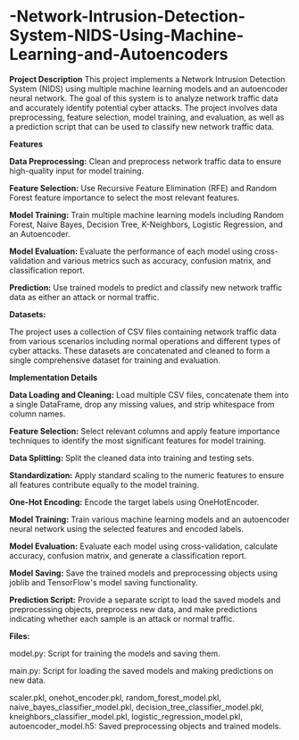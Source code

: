 # -Network-Intrusion-Detection-System-NIDS-Using-Machine-Learning-and-Autoencoders
**Project Description**
This project implements a Network Intrusion Detection System (NIDS) using multiple machine learning models and an autoencoder neural network. The goal of this system is to analyze network traffic data and accurately identify potential cyber attacks. The project involves data preprocessing, feature selection, model training, and evaluation, as well as a prediction script that can be used to classify new network traffic data.

**Features**

**Data Preprocessing:** Clean and preprocess network traffic data to ensure high-quality input for model training.

**Feature Selection:** Use Recursive Feature Elimination (RFE) and Random Forest feature importance to select the most relevant features.

**Model Training:** Train multiple machine learning models including Random Forest, Naive Bayes, Decision Tree, K-Neighbors, Logistic Regression, and an Autoencoder.

**Model Evaluation:** Evaluate the performance of each model using cross-validation and various metrics such as accuracy, confusion matrix, and classification report.

**Prediction:** Use trained models to predict and classify new network traffic data as either an attack or normal traffic.

**Datasets:**

The project uses a collection of CSV files containing network traffic data from various scenarios including normal operations and different types of cyber attacks. These datasets are concatenated and cleaned to form a single comprehensive dataset for training and evaluation.

**Implementation Details**

**Data Loading and Cleaning:** Load multiple CSV files, concatenate them into a single DataFrame, drop any missing values, and strip whitespace from column names.

**Feature Selection:** Select relevant columns and apply feature importance techniques to identify the most significant features for model training.

**Data Splitting:** Split the cleaned data into training and testing sets.

**Standardization:** Apply standard scaling to the numeric features to ensure all features contribute equally to the model training.

**One-Hot Encoding:** Encode the target labels using OneHotEncoder.

**Model Training:** Train various machine learning models and an autoencoder neural network using the selected features and encoded labels.

**Model Evaluation:** Evaluate each model using cross-validation, calculate accuracy, confusion matrix, and generate a classification report.

**Model Saving:** Save the trained models and preprocessing objects using joblib and TensorFlow's model saving functionality.

**Prediction Script:** Provide a separate script to load the saved models and preprocessing objects, preprocess new data, and make predictions indicating whether each sample is an attack or normal traffic.

**Files:**

model.py: Script for training the models and saving them.

main.py: Script for loading the saved models and making predictions on new data.

scaler.pkl, onehot_encoder.pkl, random_forest_model.pkl, naive_bayes_classifier_model.pkl, decision_tree_classifier_model.pkl, kneighbors_classifier_model.pkl, logistic_regression_model.pkl, autoencoder_model.h5: Saved preprocessing objects and trained models.
